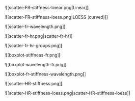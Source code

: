 ![[scatter-FR-stiffness-linear.png|Linear]]

![[scatter-FR-stiffness-loess.png|LOESS (curved)]]

![[scatter-fr-wavelength.png]]

![[scatter-fr-hr.png|scatter-fr-hr]]

![[scatter-fr-hr-groups.png]]

![[boxplot-stiffness-fr.png]]

![[boxplot-wavelength-fr.png]]

![[boxplot-fr-stiffness-wavelength.png]]

![[scatter-HR-stiffness.png]]

![[scatter-HR-stiffness-loess.png|scatter-HR-stiffness-loess]]
